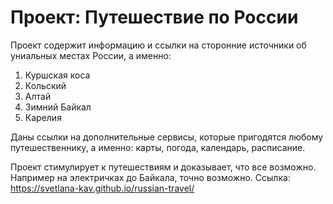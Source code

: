 # Проект: Путешествие по России

Проект содержит информацию и ссылки на сторонние источники об униальных местах России, а именно:
1. Куршская коса
2. Кольский
3. Алтай
4. Зимний Байкал
5. Карелия 

Даны ссылки на дополнительные сервисы, которые пригодятся любому путешественнику, а именно: карты, погода, календарь, расписание.

Проект стимулирует к путешествиям и доказывает, что все возможно. Например на электричках до Байкала, точно возможно.
Ссылка: https://svetlana-kav.github.io/russian-travel/
